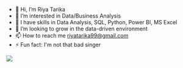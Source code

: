 - 👋 Hi, I’m Riya Tarika
- 👀 I’m interested in Data/Business Analysis
- 🌱 I have skills in Data Analysis, SQL, Python, Power BI, MS Excel
- 💞️ I’m looking to grow in the data-driven environment
- 📫 How to reach me riyatarika99@gmail.com
- ⚡ Fun fact: I'm not that bad singer

![](https://komarev.com/ghpvc/?username=riyatarika)
  

<!---
riyatarika/riyatarika is a ✨ special ✨ repository because its `README.md` (this file) appears on your GitHub profile.
You can click the Preview link to take a look at your changes.
--->
